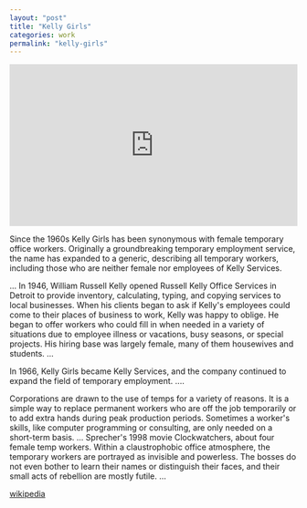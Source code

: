 ```yaml
---
layout: "post"
title: "Kelly Girls"
categories: work
permalink: "kelly-girls"
---
```


<div style="position:relative;padding-bottom:56.25%;padding-top:35ps;height:0;overflow:hidden">
    <iframe style="position:absolute;top:0;left:0;width:100%;height:100%"  src="https://www.youtube.com/embed/5hIAPYm_NiI?si=cmOLqmWqhUfUA2WR" title="YouTube video player" frameborder="0" allow="accelerometer; autoplay; clipboard-write; encrypted-media; gyroscope; picture-in-picture; web-share" allowfullscreen></iframe>
</div>

Since the 1960s Kelly Girls has been synonymous with female temporary office workers. Originally a groundbreaking temporary employment service, the name has expanded to a generic, describing all temporary workers, including those who are neither female nor employees of Kelly Services.

...
In 1946, William Russell Kelly opened Russell Kelly Office Services in Detroit to provide inventory, calculating, typing, and copying services to local businesses. When his clients began to ask if Kelly's employees could come to their places of business to work, Kelly was happy to oblige. He began to offer workers who could fill in when needed in a variety of situations due to employee illness or vacations, busy seasons, or special projects. His hiring base was largely female, many of them housewives and students.
...

In 1966, Kelly Girls became Kelly Services, and the company continued to expand the field of temporary employment.
....

Corporations are drawn to the use of temps for a variety of reasons. It is a simple way to replace permanent workers who are off the job temporarily or to add extra hands during peak production periods. Sometimes a worker's skills, like computer programming or consulting, are only needed on a short-term basis.
...
Sprecher's 1998 movie Clockwatchers, about four female temp workers. Within a claustrophobic office atmosphere, the temporary workers are portrayed as invisible and powerless. The bosses do not even bother to learn their names or distinguish their faces, and their small acts of rebellion are mostly futile.
...

[wikipedia](https://www.encyclopedia.com/media/encyclopedias-almanacs-transcripts-and-maps/kelly-girls)
